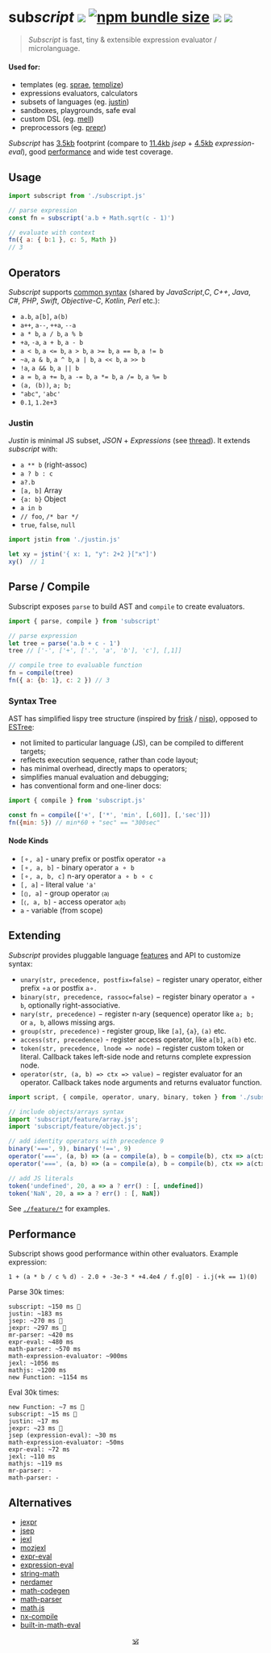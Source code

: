 # sub<em>script</em> <a href="https://github.com/spectjs/subscript/actions/workflows/node.js.yml"><img src="https://github.com/spectjs/subscript/actions/workflows/node.js.yml/badge.svg"/></a> <a href="https://bundlephobia.com/package/subscript"><img alt="npm bundle size" src="https://img.shields.io/bundlephobia/minzip/subscript/latest?color=brightgreen&label=gzip"/></a> <a href="http://npmjs.org/subscript"><img src="https://img.shields.io/npm/v/subscript"/></a> <a href="http://microjs.com/#subscript"><img src="https://img.shields.io/badge/microjs-subscript-blue?color=darkslateblue"/></a>

> _Subscript_ is fast, tiny & extensible expression evaluator / microlanguage.

####  Used for:

* templates (eg. [sprae](https://github.com/dy/sprae), [templize](https://github.com/dy/templize))
* expressions evaluators, calculators
* subsets of languages (eg. [justin](#justin))
* sandboxes, playgrounds, safe eval
* custom DSL (eg. [mell](https://github.com/dy/lino)) <!-- uneural -->
* preprocessors (eg. [prepr](https://github.com/dy/prepr))

_Subscript_ has [3.5kb](https://npmfs.com/package/subscript/7.4.3/subscript.min.js) footprint (compare to [11.4kb](https://npmfs.com/package/jsep/1.2.0/dist/jsep.min.js) _jsep_ + [4.5kb](https://npmfs.com/package/expression-eval/5.0.0/dist/expression-eval.module.js) _expression-eval_), good [performance](#performance) and wide test coverage.


## Usage

```js
import subscript from './subscript.js'

// parse expression
const fn = subscript('a.b + Math.sqrt(c - 1)')

// evaluate with context
fn({ a: { b:1 }, c: 5, Math })
// 3
```

## Operators

_Subscript_ supports [common syntax](https://en.wikipedia.org/wiki/Comparison_of_programming_languages_(syntax)) (shared by _JavaScript_,_C_, _C++_, _Java_, _C#_, _PHP_, _Swift_, _Objective-C_, _Kotlin_, _Perl_ etc.):

* `a.b`, `a[b]`, `a(b)`
* `a++`, `a--`, `++a`, `--a`
* `a * b`, `a / b`, `a % b`
* `+a`, `-a`, `a + b`, `a - b`
* `a < b`, `a <= b`, `a > b`, `a >= b`, `a == b`, `a != b`
* `~a`, `a & b`, `a ^ b`, `a | b`, `a << b`, `a >> b`
* `!a`, `a && b`, `a || b`
* `a = b`, `a += b`, `a -= b`, `a *= b`, `a /= b`, `a %= b`
* `(a, (b))`, `a; b;`
* `"abc"`, `'abc'`
* `0.1`, `1.2e+3`

### Justin

_Justin_ is minimal JS subset, _JSON_ + _Expressions_ (see [thread](https://github.com/endojs/Jessie/issues/66)). It extends _subscript_ with:

+ `a ** b` (right-assoc)
+ `a ? b : c`
+ `a?.b`
+ `[a, b]` Array
+ `{a: b}` Object
+ `a in b`
+ `// foo`, `/* bar */`
+ `true`, `false`, `null`
<!-- + `...x` unary operator -->
<!-- + strings interpolation -->

```js
import jstin from './justin.js'

let xy = jstin('{ x: 1, "y": 2+2 }["x"]')
xy()  // 1
```


## Parse / Compile

Subscript exposes `parse` to build AST and `compile` to create evaluators.

```js
import { parse, compile } from 'subscript'

// parse expression
let tree = parse('a.b + c - 1')
tree // ['-', ['+', ['.', 'a', 'b'], 'c'], [,1]]

// compile tree to evaluable function
fn = compile(tree)
fn({ a: {b: 1}, c: 2 }) // 3
```

### Syntax Tree

AST has simplified lispy tree structure (inspired by [frisk](https://ghub.io/frisk) / [nisp](https://github.com/ysmood/nisp)), opposed to [ESTree](https://github.com/estree/estree):

* not limited to particular language (JS), can be compiled to different targets;
* reflects execution sequence, rather than code layout;
* has minimal overhead, directly maps to operators;
* simplifies manual evaluation and debugging;
* has conventional form and one-liner docs:

```js
import { compile } from 'subscript.js'

const fn = compile(['+', ['*', 'min', [,60]], [,'sec']])
fn({min: 5}) // min*60 + "sec" == "300sec"
```

#### Node Kinds

* `[⚬, a]` - unary prefix or postfix operator `⚬a`
* `[⚬, a, b]` - binary operator `a ⚬ b`
* `[⚬, a, b, c]` n-ary operator `a ⚬ b ⚬ c`
* `[, a]` - literal value `'a'`
* `[⦅⦆, a]` - group operator `⦅a⦆`
* `[⦅, a, b]` - access operator `a⦅b⦆`
* `a` - variable (from scope)


## Extending

_Subscript_ provides pluggable language [features](./features) and API to customize syntax:

* `unary(str, precedence, postfix=false)` − register unary operator, either prefix `⚬a` or postfix `a⚬`.
* `binary(str, precedence, rassoc=false)` − register binary operator `a ⚬ b`, optionally right-associative.
* `nary(str, precedence)` − register n-ary (sequence) operator like `a; b;` or `a, b`, allows missing args.
* `group(str, precedence)` - register group, like `[a]`, `{a}`, `(a)` etc.
* `access(str, precedence)` - register access operator, like `a[b]`, `a(b)` etc.
* `token(str, precedence, lnode => node)` − register custom token or literal. Callback takes left-side node and returns complete expression node.
* `operator(str, (a, b) => ctx => value)` − register evaluator for an operator. Callback takes node arguments and returns evaluator function.

```js
import script, { compile, operator, unary, binary, token } from './subscript.js'

// include objects/arrays syntax
import 'subscript/feature/array.js';
import 'subscript/feature/object.js';

// add identity operators with precedence 9
binary('===', 9), binary('!==', 9)
operator('===', (a, b) => (a = compile(a), b = compile(b), ctx => a(ctx)===b(ctx)))
operator('===', (a, b) => (a = compile(a), b = compile(b), ctx => a(ctx)!==b(ctx)))

// add JS literals
token('undefined', 20, a => a ? err() : [, undefined])
token('NaN', 20, a => a ? err() : [, NaN])
```

See [`./feature/*`](./feature) for examples.


<!--
## Ideas

These are custom DSL operators snippets for your inspiration:


```html
template-parts proposal
<template id="timer">
  <time datetime="{{ date.toUTCString() }}">{{ date.toLocaleTimeString() }}</time>
</template>
```

* Keyed arrays <code>[a:1, b:2, c:3]</code>
* 7!` (factorial)
* `5s`, `5rem` (units)
* `?`, `?.`, `??`
* `arrᵀ` - transpose
* `int 5` (typecast)
* `$a` (param expansion)
* `1 to 10 by 2`
* `a if b else c`
* `a, b in c`
* `a.xyz` swizzles
* vector operators
* set operators
* polynomial operators

like versions, units, hashes, urls, regexes etc

2a as `2*a`

string interpolation ` ${} 1 ${} `
-->

## Performance

Subscript shows good performance within other evaluators. Example expression:

```
1 + (a * b / c % d) - 2.0 + -3e-3 * +4.4e4 / f.g[0] - i.j(+k == 1)(0)
```

Parse 30k times:

```
subscript: ~150 ms 🥇
justin: ~183 ms
jsep: ~270 ms 🥈
jexpr: ~297 ms 🥉
mr-parser: ~420 ms
expr-eval: ~480 ms
math-parser: ~570 ms
math-expression-evaluator: ~900ms
jexl: ~1056 ms
mathjs: ~1200 ms
new Function: ~1154 ms
```

Eval 30k times:
```
new Function: ~7 ms 🥇
subscript: ~15 ms 🥈
justin: ~17 ms
jexpr: ~23 ms 🥉
jsep (expression-eval): ~30 ms
math-expression-evaluator: ~50ms
expr-eval: ~72 ms
jexl: ~110 ms
mathjs: ~119 ms
mr-parser: -
math-parser: -
```

## Alternatives

* [jexpr](https://github.com/justinfagnani/jexpr)
* [jsep](https://github.com/EricSmekens/jsep)
* [jexl](https://github.com/TomFrost/Jexl)
* [mozjexl](https://github.com/mozilla/mozjexl)
* [expr-eval](https://github.com/silentmatt/expr-eval)
* [expression-eval](https://github.com/donmccurdy/expression-eval)
* [string-math](https://github.com/devrafalko/string-math)
* [nerdamer](https://github.com/jiggzson/nerdamer)
* [math-codegen](https://github.com/mauriciopoppe/math-codegen)
* [math-parser](https://www.npmjs.com/package/math-parser)
* [math.js](https://mathjs.org/docs/expressions/parsing.html)
* [nx-compile](https://github.com/nx-js/compiler-util)
* [built-in-math-eval](https://github.com/mauriciopoppe/built-in-math-eval)

<p align=center><a href="https://github.com/krsnzd/license/">🕉</a></p>
